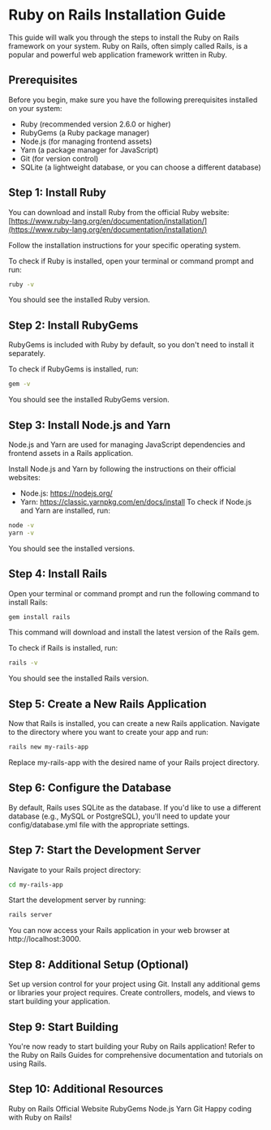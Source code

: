 # Ruby on Rails Installation Guide

This guide will walk you through the steps to install the Ruby on Rails framework on your system. Ruby on Rails, often simply called Rails, is a popular and powerful web application framework written in Ruby.

## Prerequisites

Before you begin, make sure you have the following prerequisites installed on your system:

- Ruby (recommended version 2.6.0 or higher)
- RubyGems (a Ruby package manager)
- Node.js (for managing frontend assets)
- Yarn (a package manager for JavaScript)
- Git (for version control)
- SQLite (a lightweight database, or you can choose a different database)

## Step 1: Install Ruby

You can download and install Ruby from the official Ruby website: [https://www.ruby-lang.org/en/documentation/installation/](https://www.ruby-lang.org/en/documentation/installation/)

Follow the installation instructions for your specific operating system.

To check if Ruby is installed, open your terminal or command prompt and run:

```bash
ruby -v
```
You should see the installed Ruby version.

## Step 2: Install RubyGems
RubyGems is included with Ruby by default, so you don't need to install it separately.

To check if RubyGems is installed, run:

```bash
gem -v
```
You should see the installed RubyGems version.

## Step 3: Install Node.js and Yarn
Node.js and Yarn are used for managing JavaScript dependencies and frontend assets in a Rails application.

Install Node.js and Yarn by following the instructions on their official websites:

- Node.js: https://nodejs.org/
- Yarn: https://classic.yarnpkg.com/en/docs/install
To check if Node.js and Yarn are installed, run:

```bash
node -v
yarn -v
```
You should see the installed versions.

## Step 4: Install Rails
Open your terminal or command prompt and run the following command to install Rails:

```bash
gem install rails
```
This command will download and install the latest version of the Rails gem.

To check if Rails is installed, run:

```bash
rails -v
```
You should see the installed Rails version.

## Step 5: Create a New Rails Application
Now that Rails is installed, you can create a new Rails application. Navigate to the directory where you want to create your app and run:

```bash
rails new my-rails-app
```
Replace my-rails-app with the desired name of your Rails project directory.

## Step 6: Configure the Database
By default, Rails uses SQLite as the database. If you'd like to use a different database (e.g., MySQL or PostgreSQL), you'll need to update your config/database.yml file with the appropriate settings.

## Step 7: Start the Development Server
Navigate to your Rails project directory:

```bash
cd my-rails-app
```
Start the development server by running:

```bash
rails server
```
You can now access your Rails application in your web browser at http://localhost:3000.

## Step 8: Additional Setup (Optional)
Set up version control for your project using Git.
Install any additional gems or libraries your project requires.
Create controllers, models, and views to start building your application.

## Step 9: Start Building
You're now ready to start building your Ruby on Rails application! Refer to the Ruby on Rails Guides for comprehensive documentation and tutorials on using Rails.

## Step 10: Additional Resources
Ruby on Rails Official Website
RubyGems
Node.js
Yarn
Git
Happy coding with Ruby on Rails!